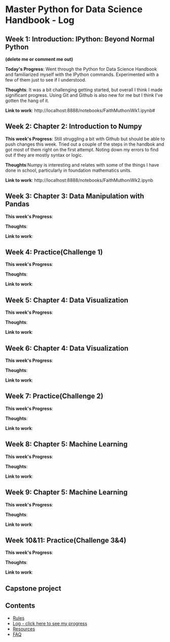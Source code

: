 # Master Python for Data Science Handbook - Log

## Week 1: Introduction: IPython: Beyond Normal Python
**(delete me or comment me out)**

**Today's Progress**: Went through the Python for Data Science Handbook and familiarized myself with the IPython commands. Experimented with a few of them just to see if I understood.

**Thoughts**: It was a bit challenging getting started, but overall I think I made significant progress. Using Git and Github is also new for me but I think I've gotten the hang of it.

**Link to work**: http://localhost:8888/notebooks/FaithMuthoniWk1.ipynb#

## Week 2: Chapter 2: Introduction to Numpy

**This week's Progress**: Still struggling a bit with Github but should be able to push changes this week. Tried out a couple of the steps in the handbok and got most of them right on the first attempt. Noting down my errors to find out if they are mostly syntax or logic.

**Thoughts**:Numpy is interesting and relates with some of the things I have done in school, particularly in foundation mathematics units.

**Link to work**: http://localhost:8888/notebooks/FaithMuthoniWk2.ipynb

## Week 3: Chapter 3: Data Manipulation with Pandas

**This week's Progress**:

**Thoughts**:

**Link to work**:

## Week 4: Practice(Challenge 1)

**This week's Progress**:

**Thoughts**:

**Link to work**:

## Week 5: Chapter 4: Data Visualization

**This week's Progress**:

**Thoughts**:

**Link to work**:

## Week 6: Chapter 4: Data Visualization

**This week's Progress**:

**Thoughts**:

**Link to work**:

## Week 7: Practice(Challenge 2)

**This week's Progress**:

**Thoughts**:

**Link to work**:

## Week 8: Chapter 5: Machine Learning

**This week's Progress**:

**Thoughts**:

**Link to work**:

## Week 9: Chapter 5: Machine Learning

**This week's Progress**:

**Thoughts**:

**Link to work**:

## Week 10&11: Practice(Challenge 3&4)

**This week's Progress**:

**Thoughts**:

**Link to work**:
## Capstone project


## Contents
* [Rules](https://github.com/Python-4-DS/Python4ds_cohort-1/blob/master/rules.md)
* [Log - click here to see my progress](https://github.com/Python-4-DS/Python4ds_cohort-1/blob/master/log.md)
* [Resources](https://github.com/Python-4-DS/Python4ds_cohort-1/blob/master/resources.md)
* [FAQ](https://github.com/Python-4-DS/Python4ds_cohort-1/blob/master/FAQ.md)
